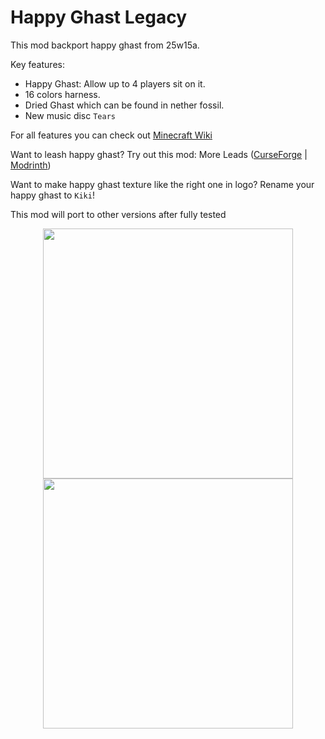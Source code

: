 # Happy Ghast Legacy

This mod backport happy ghast from 25w15a.

Key features:

- Happy Ghast: Allow up to 4 players sit on it.
- 16 colors harness.
- Dried Ghast which can be found in nether fossil.
- New music disc `Tears`

For all features you can check out [Minecraft Wiki](https://minecraft.wiki/w/Happy_Ghast)

Want to leash happy ghast? Try out this mod: More Leads ([CurseForge](https://www.curseforge.com/minecraft/mc-mods/moreleads) | [Modrinth](https://modrinth.com/mod/moreleads))

Want to make happy ghast texture like the right one in logo? Rename your happy ghast to `Kiki`!

This mod will port to other versions after fully tested

<div align=center><img src="https://raw.githubusercontent.com/IAFEnvoy/HappyGhastLegacy/refs/heads/master/img/1.webp" style="width:400px;text-align:center;" alt=""></img></div>

<div align=center><img src="https://raw.githubusercontent.com/IAFEnvoy/HappyGhastLegacy/refs/heads/master/img/2.webp" style="width:400px;text-align:center;" alt=""></img></div>
